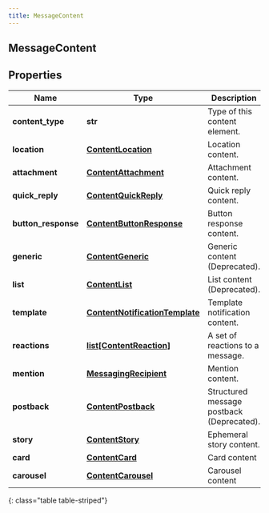 ```yaml
---
title: MessageContent
---
```

## MessageContent

## Properties

|Name | Type | Description | Notes|
|------------ | ------------- | ------------- | -------------|
| **content_type** | **str** | Type of this content element. | |
| **location** | [**ContentLocation**](ContentLocation.html) | Location content. | [optional] |
| **attachment** | [**ContentAttachment**](ContentAttachment.html) | Attachment content. | [optional] |
| **quick_reply** | [**ContentQuickReply**](ContentQuickReply.html) | Quick reply content. | [optional] |
| **button_response** | [**ContentButtonResponse**](ContentButtonResponse.html) | Button response content. | [optional] |
| **generic** | [**ContentGeneric**](ContentGeneric.html) | Generic content (Deprecated). | [optional] |
| **list** | [**ContentList**](ContentList.html) | List content (Deprecated). | [optional] |
| **template** | [**ContentNotificationTemplate**](ContentNotificationTemplate.html) | Template notification content. | [optional] |
| **reactions** | [**list[ContentReaction]**](ContentReaction.html) | A set of reactions to a message. | [optional] |
| **mention** | [**MessagingRecipient**](MessagingRecipient.html) | Mention content. | [optional] |
| **postback** | [**ContentPostback**](ContentPostback.html) | Structured message postback (Deprecated). | [optional] |
| **story** | [**ContentStory**](ContentStory.html) | Ephemeral story content. | [optional] |
| **card** | [**ContentCard**](ContentCard.html) | Card content | [optional] |
| **carousel** | [**ContentCarousel**](ContentCarousel.html) | Carousel content | [optional] |
{: class="table table-striped"}


